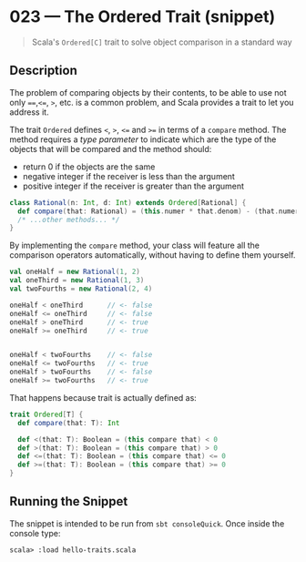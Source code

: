 # 023 &mdash; The Ordered Trait (snippet)
> Scala's `Ordered[C]` trait to solve object comparison in a standard way

## Description
The problem of comparing objects by their contents, to be able to use not only `==`,`<=`, `>`, etc. is a common problem, and Scala provides a trait to let you address it.

The trait `Ordered` defines `<`, `>`, `<=` and `>=` in terms of a `compare` method. The method requires a *type parameter* to indicate which are the type of the objects that will be compared and the method should:
+ return 0 if the objects are the same
+ negative integer if the receiver is less than the argument
+ positive integer if the receiver is greater than the argument

```scala
class Rational(n: Int, d: Int) extends Ordered[Rational] {
  def compare(that: Rational) = (this.numer * that.denom) - (that.numer * this.denom)
  /* ...other methods... */
}
```

By implementing the `compare` method, your class will feature all the comparison operators automatically, without having to define them yourself.
```scala
val oneHalf = new Rational(1, 2)
val oneThird = new Rational(1, 3)
val twoFourths = new Rational(2, 4)

oneHalf < oneThird      // <- false
oneHalf <= oneThird     // <- false
oneHalf > oneThird      // <- true
oneHalf >= oneThird     // <- true


oneHalf < twoFourths    // <- false
oneHalf <= twoFourths   // <- true
oneHalf > twoFourths    // <- false
oneHalf >= twoFourths   // <- true
```

That happens because trait is actually defined as:
```scala
trait Ordered[T] {
  def compare(that: T): Int

  def <(that: T): Boolean = (this compare that) < 0
  def >(that: T): Boolean = (this compare that) > 0
  def <=(that: T): Boolean = (this compare that) <= 0
  def >=(that: T): Boolean = (this compare that) >= 0  
}
```


## Running the Snippet
The snippet is intended to be run from `sbt consoleQuick`. Once inside the console type:

```
scala> :load hello-traits.scala
```